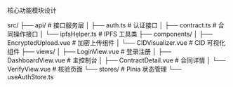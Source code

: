 核心功能模块设计

src/
├── api/              # 接口服务层
│   ├── auth.ts       # 认证接口
│   ├── contract.ts   # 合同操作接口
│   └── ipfsHelper.ts # IPFS 工具类
├── components/
│   ├── EncryptedUpload.vue  # 加密上传组件
│   └── CIDVisualizer.vue     # CID 可视化组件
├── views/
│   ├── LoginView.vue        # 登录注册
│   ├── DashboardView.vue    # 主控制台
│   ├── ContractDetail.vue   # 合同详情
│   └── VerifyView.vue       # 核验页面
└── stores/           # Pinia 状态管理
    └── useAuthStore.ts